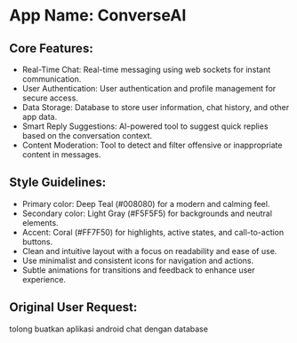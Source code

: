 # **App Name**: ConverseAI

## Core Features:

- Real-Time Chat: Real-time messaging using web sockets for instant communication.
- User Authentication: User authentication and profile management for secure access.
- Data Storage: Database to store user information, chat history, and other app data.
- Smart Reply Suggestions: AI-powered tool to suggest quick replies based on the conversation context.
- Content Moderation: Tool to detect and filter offensive or inappropriate content in messages.

## Style Guidelines:

- Primary color: Deep Teal (#008080) for a modern and calming feel.
- Secondary color: Light Gray (#F5F5F5) for backgrounds and neutral elements.
- Accent: Coral (#FF7F50) for highlights, active states, and call-to-action buttons.
- Clean and intuitive layout with a focus on readability and ease of use.
- Use minimalist and consistent icons for navigation and actions.
- Subtle animations for transitions and feedback to enhance user experience.

## Original User Request:
tolong buatkan aplikasi android chat dengan database
  
